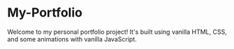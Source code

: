 # My-Portfolio
<p styl= "font-size:20px;" >Welcome to my personal portfolio project!
   It's built using vanilla HTML, CSS, and some animations with vanilla JavaScript.
</p>
